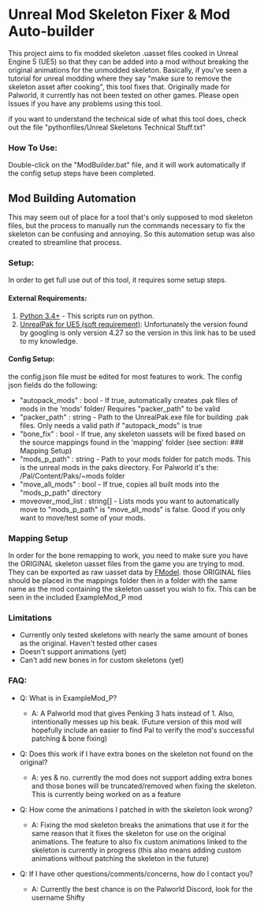 # Unreal Mod Skeleton Fixer & Mod Auto-builder
This project aims to fix modded skeleton .uasset files cooked in Unreal Engine 5 (UE5)
so that they can be added into a mod without breaking the original animations for the unmodded skeleton.
Basically, if you've seen a tutorial for unreal modding where they say "make sure to remove the skeleton asset after cooking", this tool fixes that.
Originally made for Palworld, it currently has not been tested on other games.
Please open Issues if you have any problems using this tool.

if you want to understand the technical side of what this tool does, check out the file "pythonfiles/Unreal Skeletons Technical Stuff.txt" 

### How To Use:
Double-click on the "ModBuilder.bat" file, and it will work automatically if the config setup steps have been completed.

## Mod Building Automation
This may seem out of place for a tool that's only supposed to mod skeleton files, 
but the process to manually run the commands necessary to fix the skeleton can be confusing and annoying. 
So this automation setup was also created to streamline that process.

### Setup:
In order to get full use out of this tool, it requires some setup steps. 
#### External Requirements: 
1. [Python 3.4+](https://www.python.org/downloads/) - This scripts run on python. 
2. [UnrealPak for UE5 (soft requirement)](https://cdn.discordapp.com/attachments/1107095082567471114/1199033018841571428/UnrealPak.zip?ex=65c11184\u0026is=65ae9c84\u0026hm=cabe101f5232a9ed42c280eedb4e46b6b175fd6a4d7f784232c7fc0b4d2a0a9d\u0026):
Unfortunately the version found by googling is only version 4.27 so the version in this link has to be used to my knowledge.

#### Config Setup:
the config.json file must be edited for most features to work.
The config json fields do the following:
- "autopack_mods" : bool - If true, automatically creates .pak files of mods in the 'mods' folder/ Requires "packer_path" to be valid
- "packer_path" : string - Path to the UnrealPak.exe file for building .pak files. Only needs a valid path if "autopack_mods" is true
- "bone_fix" : bool - If true, any skeleton uassets will be fixed based on the source mappings found in the 'mapping' folder (see section: ### Mapping Setup)
- "mods_p_path" : string - Path to your mods folder for patch mods. This is the unreal mods in the paks directory. For Palworld it's the: /Pal/Content/Paks/~mods folder
- "move_all_mods" : bool - If true, copies all built mods into the "mods_p_path" directory
- moveover_mod_list : string[] - Lists mods you want to automatically move to "mods_p_path" is "move_all_mods" is false. Good if you only want to move/test some of your mods.

### Mapping Setup
In order for the bone remapping to work, you need to make sure you have the ORIGINAL skeleton uasset files from the game you are trying to mod. 
They can be exported as raw uasset data by [FModel](https://fmodel.app/).
those ORIGINAL files should be placed in the mappings folder then in a folder with the same name as the mod containing the skeleton uasset you wish to fix. This can be seen in the included ExampleMod_P mod


### Limitations
 - Currently only tested skeletons with nearly the same amount of bones as the original. Haven't tested other cases
 - Doesn't support animations (yet)
 - Can't add new bones in for custom skeletons (yet)

### FAQ:
 - Q: What is in ExampleMod_P?
   - A: A Palworld mod that gives Penking 3 hats instead of 1. Also, intentionally messes up his beak.
   (Future version of this mod will hopefully include an easier to find Pal to verify the mod's successful patching & bone fixing)
 
 - Q: Does this work if I have extra bones on the skeleton not found on the original?
   - A: yes & no. currently the mod does not support adding extra bones and those bones will be truncated/removed when fixing the skeleton.
   This is currently being worked on as a feature
 
- Q: How come the animations I patched in with the skeleton look wrong?
  - A: Fixing the mod skeleton breaks the animations that use it for the same reason that it fixes the skeleton for use on the original animations.
  The feature to also fix custom animations linked to the skeleton is currently in progress
  (this also means adding custom animations without patching the skeleton in the future)
- Q: If I have other questions/comments/concerns, how do I contact you?
  - A: Currently the best chance is on the Palworld Discord, look for the username Shifty